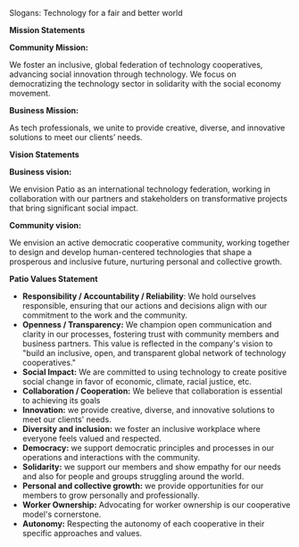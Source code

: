 Slogans: Technology for a fair and better world

**Mission Statements**

**Community Mission:**

We foster an inclusive, global federation of technology cooperatives, advancing social innovation through technology. We focus on democratizing the technology sector in solidarity with the social economy movement.

**Business Mission:**

As tech professionals, we unite to provide creative, diverse, and innovative solutions to meet our clients’ needs.

**Vision Statements**

**Business vision:**

We envision Patio as an international technology federation, working in collaboration with our partners and stakeholders on transformative projects that bring significant social impact.

**Community vision:**

We envision an active democratic cooperative community, working together to design and develop human-centered technologies that shape a prosperous and inclusive future, nurturing personal and collective growth.

**Patio Values Statement**

- **Responsibility / Accountability / Reliability**: We hold ourselves responsible, ensuring that our actions and decisions align with our commitment to the work and the community.
- **Openness / Transparency:** We champion open communication and clarity in our processes, fostering trust with community members and business partners. This	value is reflected in the company's vision to "build an inclusive, open, and transparent global network of technology cooperatives."
- **Social Impact:** We are committed to using technology to create positive social change in favor of economic, climate, racial justice, etc.
- **Collaboration / Cooperation:** We believe that collaboration is essential to achieving its goals
- **Innovation:** we provide creative, diverse, and innovative solutions to meet our clients' needs.
- **Diversity and inclusion:** we foster an inclusive workplace where everyone feels valued and respected.
- **Democracy:** we support democratic principles and processes in our operations and interactions with the community.
- **Solidarity:** we support our members and show empathy for our needs and also for people and groups struggling around the world.
- **Personal and collective growth:** we provide opportunities for our members to grow personally and professionally.
- **Worker Ownership:** Advocating for worker ownership is our cooperative model's cornerstone.
- **Autonomy:** Respecting the autonomy of each cooperative in their specific approaches and values.
